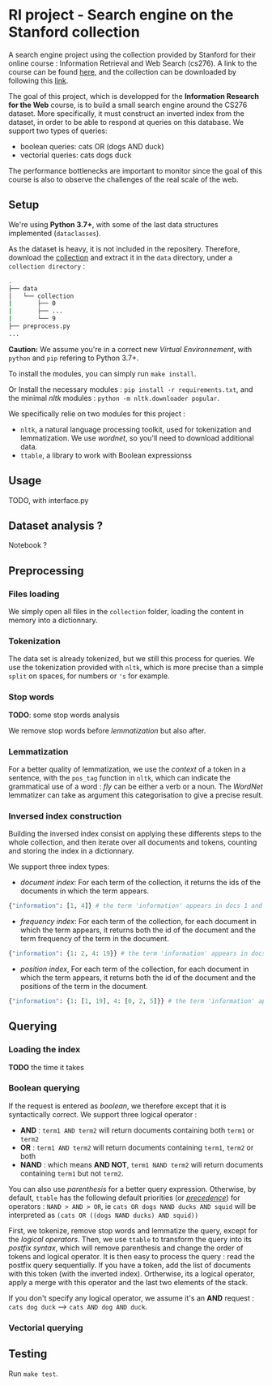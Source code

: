 # RI project - Search engine on the Stanford collection

A search engine project using the collection provided by Stanford for their online course : Information Retrieval and Web Search (cs276).
A link to the course can be found [here](http://web.stanford.edu/class/cs276/), and the collection can be downloaded by following this [link](http://web.stanford.edu/class/cs276/pa/pa1-data.zip).

The goal of this project, which is developped for the **Information Research for the Web** course, is to build a small search engine around the CS276 dataset. More specifically, it must construct an inverted index from the dataset, in order to be able to respond at queries on this database. We support two types of queries:

- boolean queries: cats OR (dogs AND duck)
- vectorial queries: cats dogs duck

The performance bottlenecks are important to monitor since the goal of this course is also to observe the challenges of the real scale of the web.

## Setup

We're using **Python 3.7+**, with some of the last data structures implemented (`dataclasses`).

As the dataset is heavy, it is not included in the repositery. Therefore, download the [collection](http://web.stanford.edu/class/cs276/pa/pa1-data.zip) and extract it in the `data` directory, under a `collection directory` :

```bash
.
├── data
│   └── collection
|       ├── 0
|       ├── ...
|       └── 9
├── preprocess.py
...
```

**Caution:** We assume you're in a correct new *Virtual Environnement*, with `python` and `pip` refering to Python 3.7+.

To install the modules, you can simply run `make install`.

Or Install the necessary modules : `pip install -r requirements.txt`, and the minimal *nltk* modules : `python -m nltk.downloader popular`.

We specifically relie on two modules for this project :

- `nltk`, a natural language processing toolkit, used for tokenization and lemmatization. We use *wordnet*, so you'll need to download additional data.
- `ttable`, a library to work with Boolean expressionss

## Usage

TODO, with interface.py

## Dataset analysis ?

Notebook ?

## Preprocessing

### Files loading

We simply open all files in the `collection` folder, loading the content in memory into a dictionnary.

### Tokenization

The data set is already tokenized, but we still this process for queries.
We use the tokenization provided with `nltk`, which is more precise than a simple `split` on spaces, for numbers or `'s` for example.

### Stop words

**TODO**: some stop words analysis

We remove stop words before *lemmatization* but also after.

### Lemmatization

For a better quality of lemmatization, we use the *context* of a token in a sentence, with the `pos_tag` function in `nltk`, which can indicate the grammatical use of a word : *fly* can be either a verb or a noun. The *WordNet* lemmatizer can take as argument this categorisation to give a precise result.

### Inversed index construction

Building the inversed index consist on applying these differents steps to the whole collection, and then iterate over all documents and tokens, counting and storing the index in a dictionnary.

We support three index types:

- *document index*: For each term of the collection, it returns the ids of the documents in which the term appears.

```python
{"information": [1, 4]} # the term 'information' appears in docs 1 and 4
```

- *frequency index*: For each term of the collection, for each document in which the term appears, it returns both the id of the document and the term frequency of the term in the document.

```python
{"information": {1: 2, 4: 19}} # the term 'information' appears in docs 1 (2 times) and 4 (19 times)
```

- *position index*, For each term of the collection, for each document in which the term appears, it returns both the id of the document and the positions of the term in the document.

```python
{"information": {1: [1, 19], 4: [0, 2, 5]}} # the term 'information' appears in docs 1 (at position 1 and 19) and 4 (at position at 0, 2 and 5)
```

## Querying

### Loading the index

**TODO** the time it takes

### Boolean querying

If the request is entered as *boolean*, we therefore except that it is syntactically correct. We support three logical operator :

- **AND** : `term1 AND term2` will return documents containing both `term1` or `term2`
- **OR** : `term1 AND term2` will return documents containing `term1`, `term2` or both
- **NAND** : which means **AND NOT**, `term1 NAND term2` will return documents containing `term1` but not `term2`.

You can also use *parenthesis* for a better query expression. Otherwise, by default, `ttable` has the following default priorities (or *[precedence](https://developer.mozilla.org/en-US/docs/Web/JavaScript/Reference/Operators/Operator_Precedence)*) for operators : `NAND > AND > OR`, ie `cats OR dogs NAND ducks AND squid` will be interpreted as `(cats OR ((dogs NAND ducks) AND squid))`

First, we tokenize, remove stop words and lemmatize the query, except for the *logical operators*. Then, we use `ttable` to transform the query into its *postfix syntax*, which will remove parenthesis and change the order of tokens and logical operator. It is then easy to process the query : read the postfix query sequentially. If you have a token, add the list of documents with this token (with the inverted index). Ortherwise, its a logical operator, apply a merge with this operator and the last two elements of the stack.

If you don't specify any logical operator, we assume it's an **AND** request : `cats dog duck` --> `cats AND dog AND duck`.

### Vectorial querying

## Testing

Run `make test`.
